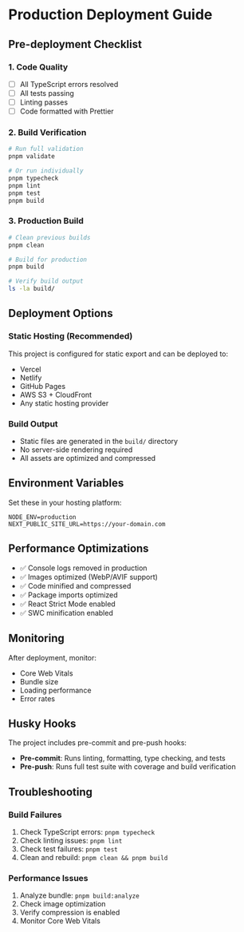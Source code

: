 # Production Deployment Guide

## Pre-deployment Checklist

### 1. Code Quality

- [ ] All TypeScript errors resolved
- [ ] All tests passing
- [ ] Linting passes
- [ ] Code formatted with Prettier

### 2. Build Verification

```bash
# Run full validation
pnpm validate

# Or run individually
pnpm typecheck
pnpm lint
pnpm test
pnpm build
```

### 3. Production Build

```bash
# Clean previous builds
pnpm clean

# Build for production
pnpm build

# Verify build output
ls -la build/
```

## Deployment Options

### Static Hosting (Recommended)

This project is configured for static export and can be deployed to:

- Vercel
- Netlify
- GitHub Pages
- AWS S3 + CloudFront
- Any static hosting provider

### Build Output

- Static files are generated in the `build/` directory
- No server-side rendering required
- All assets are optimized and compressed

## Environment Variables

Set these in your hosting platform:

```env
NODE_ENV=production
NEXT_PUBLIC_SITE_URL=https://your-domain.com
```

## Performance Optimizations

- ✅ Console logs removed in production
- ✅ Images optimized (WebP/AVIF support)
- ✅ Code minified and compressed
- ✅ Package imports optimized
- ✅ React Strict Mode enabled
- ✅ SWC minification enabled

## Monitoring

After deployment, monitor:

- Core Web Vitals
- Bundle size
- Loading performance
- Error rates

## Husky Hooks

The project includes pre-commit and pre-push hooks:

- **Pre-commit**: Runs linting, formatting, type checking, and tests
- **Pre-push**: Runs full test suite with coverage and build verification

## Troubleshooting

### Build Failures

1. Check TypeScript errors: `pnpm typecheck`
2. Check linting issues: `pnpm lint`
3. Check test failures: `pnpm test`
4. Clean and rebuild: `pnpm clean && pnpm build`

### Performance Issues

1. Analyze bundle: `pnpm build:analyze`
2. Check image optimization
3. Verify compression is enabled
4. Monitor Core Web Vitals
